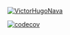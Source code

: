 [![VictorHugoNava](https://circleci.com/gh/VictorHugoNava/ad340.svg?style=svg)](<https://app.circleci.com/pipelines/github/VictorHugoNava/ad340>)

[![codecov](https://codecov.io/gh/VictorHugoNava/ad340/branch/master/graph/badge.svg?token=LQ7EGVRZED)](https://codecov.io/gh/VictorHugoNava/ad340)
